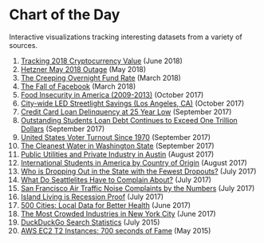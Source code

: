 # Chart of the Day

Interactive visualizations tracking interesting datasets from a variety of sources.

1. [Tracking 2018 Cryptocurrency Value](crypto/README.md) (June 2018)
1. [Hetzner May 2018 Outage](hetzner-outage/README.md) (May 2018)
1. [The Creeping Overnight Fund Rate](overnight-fund-rate/README.md) (March 2018)
1. [The Fall of Facebook](facebook/README.md) (March 2018)
1. [Food Insecurity in America (2009-2013)](us-food-insecurity/README.md) (October 2017)
1. [City-wide LED Streetlight Savings (Los Angeles, CA)](la-lights/README.md) (October 2017)
1. [Credit Card Loan Delinquency at 25 Year Low](credit-delinquency/README.md) (September 2017)
1. [Outstanding Students Loan Debt Continues to Exceed One Trillion Dollars](student-loan-debt/README.md) (September 2017)
1. [United States Voter Turnout Since 1970](voter-turnout/README.md) (September 2017)
1. [The Cleanest Water in Washington State](wa-wqi/README.md) (September 2017)
1. [Public Utilities and Private Industry in Austin](austin-power/README.md) (August 2017)
1. [International Students in America by Country of Origin](international-students/README.md) (August 2017)
1. [Who is Dropping Out in the State with the Fewest Dropouts?](iowa-dropouts/README.md) (July 2017)
1. [What Do Seattlelites Have to Complain About?](seattle-complaint/README.md) (July 2017)
1. [San Francisco Air Traffic Noise Complaints by the Numbers](sfo-noise/README.md) (July 2017)
1. [Island Living is Recession Proof](hawaii-gdp/README.md) (July 2017)
1. [500 Cities: Local Data for Better Health](cdc-top25/README.md) (June 2017)
1. [The Most Crowded Industries in New York City](ny-employment/README.md) (June 2017)
1. [DuckDuckGo Search Statistics](duck-duck-go/README.md) (July 2015)
1. [AWS EC2 T2 Instances: 700 seconds of Fame](700-seconds/README.md) (May 2015)